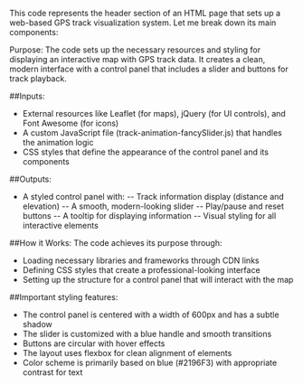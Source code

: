 This code represents the header section of an HTML page that sets up a web-based GPS track visualization system. Let me break down its main components:

Purpose: The code sets up the necessary resources and styling for displaying an interactive map with GPS track data. It creates a clean, modern interface with a control panel that includes a slider and buttons for track playback.

##Inputs:

- External resources like Leaflet (for maps), jQuery (for UI controls), and Font Awesome (for icons)
- A custom JavaScript file (track-animation-fancySlider.js) that handles the animation logic
- CSS styles that define the appearance of the control panel and its components

##Outputs:

- A styled control panel with:
-- Track information display (distance and elevation)
-- A smooth, modern-looking slider
-- Play/pause and reset buttons
-- A tooltip for displaying information
-- Visual styling for all interactive elements

##How it Works:
The code achieves its purpose through:

- Loading necessary libraries and frameworks through CDN links
- Defining CSS styles that create a professional-looking interface
- Setting up the structure for a control panel that will interact with the map


##Important styling features:

- The control panel is centered with a width of 600px and has a subtle shadow
- The slider is customized with a blue handle and smooth transitions
- Buttons are circular with hover effects
- The layout uses flexbox for clean alignment of elements
- Color scheme is primarily based on blue (#2196F3) with appropriate contrast for text
